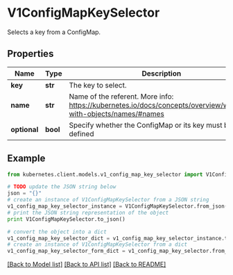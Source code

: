 # V1ConfigMapKeySelector

Selects a key from a ConfigMap.

## Properties
Name | Type | Description | Notes
------------ | ------------- | ------------- | -------------
**key** | **str** | The key to select. | 
**name** | **str** | Name of the referent. More info: https://kubernetes.io/docs/concepts/overview/working-with-objects/names/#names | [optional] 
**optional** | **bool** | Specify whether the ConfigMap or its key must be defined | [optional] 

## Example

```python
from kubernetes.client.models.v1_config_map_key_selector import V1ConfigMapKeySelector

# TODO update the JSON string below
json = "{}"
# create an instance of V1ConfigMapKeySelector from a JSON string
v1_config_map_key_selector_instance = V1ConfigMapKeySelector.from_json(json)
# print the JSON string representation of the object
print V1ConfigMapKeySelector.to_json()

# convert the object into a dict
v1_config_map_key_selector_dict = v1_config_map_key_selector_instance.to_dict()
# create an instance of V1ConfigMapKeySelector from a dict
v1_config_map_key_selector_form_dict = v1_config_map_key_selector.from_dict(v1_config_map_key_selector_dict)
```
[[Back to Model list]](../README.md#documentation-for-models) [[Back to API list]](../README.md#documentation-for-api-endpoints) [[Back to README]](../README.md)


